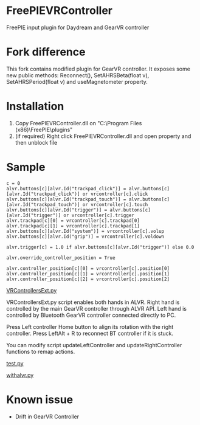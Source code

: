 # FreePIEVRController
FreePIE input plugin for Daydream and GearVR controller

# Fork difference

This fork contains modified plugin for GearVR controller. It exposes some new public methods: Reconnect(), SetAHRSBeta(float v), SetAHRSPeriod(float v) and useMagnetometer property.

# Installation
1. Copy FreePIEVRController.dll on "C:\Program Files (x86)\FreePIE\plugins"
2. (if required) Right click FreePIEVRController.dll and open property and then unblock file

# Sample
```
c = 0
alvr.buttons[c][alvr.Id("trackpad_click")] = alvr.buttons[c][alvr.Id("trackpad_click")] or vrcontroller[c].click
alvr.buttons[c][alvr.Id("trackpad_touch")] = alvr.buttons[c][alvr.Id("trackpad_touch")] or vrcontroller[c].touch
alvr.buttons[c][alvr.Id("trigger")] = alvr.buttons[c][alvr.Id("trigger")] or vrcontroller[c].trigger
alvr.trackpad[c][0] = vrcontroller[c].trackpad[0]
alvr.trackpad[c][1] = vrcontroller[c].trackpad[1]
alvr.buttons[c][alvr.Id("system")] = vrcontroller[c].volup
alvr.buttons[c][alvr.Id("grip")] = vrcontroller[c].voldown

alvr.trigger[c] = 1.0 if alvr.buttons[c][alvr.Id("trigger")] else 0.0
  
alvr.override_controller_position = True
  
alvr.controller_position[c][0] = vrcontroller[c].position[0]
alvr.controller_position[c][1] = vrcontroller[c].position[1]
alvr.controller_position[c][2] = vrcontroller[c].position[2]

```
[VRControllersExt.py](https://github.com/dnnkeeper/FreePIEVRController/blob/master/samples/VRControllersExt.py)

VRControllersExt.py script enables both hands in ALVR. Right hand is controlled by the main GearVR controller through ALVR API. Left hand is controlled by Bluetooth GearVR controller connected directly to PC.

Press Left controller Home button to align its rotation with the right controller.
Press LeftAlt + R to reconnect BT controller if it is stuck.

You can modify script updateLeftController and updateRightController functions to remap actions.

[test.py](https://github.com/polygraphene/FreePIEVRController/blob/master/samples/test.py)

[withalvr.py](https://github.com/polygraphene/FreePIEVRController/blob/master/samples/withalvr.py)

# Known issue
- Drift in GearVR Controller
